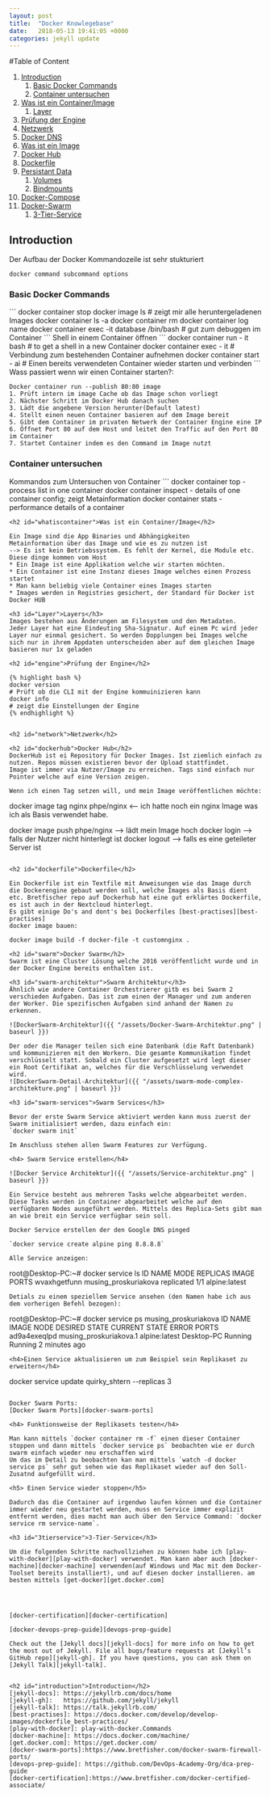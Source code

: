 ```yaml
---
layout: post
title:  "Docker Knowlegebase"
date:   2018-05-13 19:41:05 +0000
categories: jekyll update
---
```


#Table of Content
1.  [Introduction](#introduction)
    1. [Basic Docker Commands](#basiccommands)
    2. [Container untersuchen](#inspect)
2.  [Was ist ein Container/Image](#whatiscontainer)
    1. [Layer](#layer)
3.  [Prüfung der Engine](#engine)
4.  [Netzwerk](#network)
5.  [Docker DNS](#dns)
6.  [Was ist ein Image](#image)
7.  [Docker Hub](#dockerhub)
8.  [Dockerfile](#dockerfile)
9.  [Persistant Data](#persistant_data)
    1. [Volumes](#volumes)
    2. [Bindmounts](#bindmounts)
10. [Docker-Compose](#docker-compose)
11. [Docker-Swarm](#swarm)
    1. [3-Tier-Service](#3tierservice)

<h2 id="introduction">Introduction</h2>
Der Aufbau der Docker Kommandozeile ist sehr stukturiert 

`docker command subcommand options`


<h3 id="basiccommands">Basic Docker Commands</h3>
```
docker container stop
docker image ls                              # zeigt mir alle heruntergeladenen Images
docker container ls -a
docker container rm
docker container log name
docker container exec -it database /bin/bash # gut zum debuggen im Container
```
Shell in einem Container öffnen
```
docker container run   - it <container> bash # to get a shell in a new Container
docker container exec  - it <container>      # Verbindung zum bestehenden Container aufnehmen
docker container start - ai <container>      # Einen bereits verwendeten Container wieder starten und verbinden
```
Wass passiert wenn wir einen Container starten?:

```
Docker container run --publish 80:80 image
1. Prüft intern im image Cache ob das Image schon vorliegt
2. Nächster Schritt im Docker Hub danach suchen
3. Lädt die angebene Version herunter(Default latest)
4. Stellt einen neuen Container basieren auf dem Image bereit
5. Gibt dem Container im privaten Netwerk der Container Engine eine IP
6. Öffnet Port 80 auf dem Host und leitet den Traffic auf den Port 80 im Container 
7. Startet Container indem es den Command im Image nutzt
```

<h3 id="inspect">Container untersuchen</h3>
Kommandos zum Untersuchen von Container
```
docker container top     - process list in one container
docker container inspect - details of one container config; zeigt Metainformation
docker container stats   - performance details of a container

```
<h2 id="whatiscontainer">Was ist ein Container/Image</h2>

Ein Image sind die App Binaries und Abhängigkeiten
Metainformation über das Image und wie es zu nutzen ist
--> Es ist kein Betriebssystem. Es fehlt der Kernel, die Module etc. Diese dinge kommen vom Host
* Ein Image ist eine Applikation welche wir starten möchten.
* Ein Container ist eine Instanz dieses Image welches einen Prozess startet
* Man kann beliebig viele Container eines Images starten
* Images werden in Registries gesichert, der Standard für Docker ist Docker HUB

<h3 id="Layer">Layers</h3>
Images bestehen aus Änderungen am Filesystem und den Metadaten.
Jeder Layer hat eine Eindeuting Sha-Signatur. Auf einem Pc wird jeder Layer nur einmal gesichert. So werden Dopplungen bei Images welche sich nur in ihrem Appdaten unterscheiden aber auf dem gleichen Image basieren nur 1x geladen

<h2 id="engine">Prüfung der Engine</h2>

{% highlight bash %}
docker version
# Prüft ob die CLI mit der Engine kommuinizieren kann
docker info
# zeigt die Einstellungen der Engine
{% endhighlight %}


<h2 id="network">Netzwerk</h2>

<h2 id="dockerhub">Docker Hub</h2>
DockerHub ist ei Repository für Docker Images. Ist ziemlich einfach zu nutzen. Repos müssen existieren bevor der Upload stattfindet.
Image ist immer via Nutzer/Image zu erreichen. Tags sind einfach nur Pointer welche auf eine Version zeigen.

Wenn ich einen Tag setzen will, und mein Image veröffentlichen möchte:
``` 

docker image tag nginx phpe/nginx  <-- ich hatte noch ein nginx Image was ich als Basis verwendet habe.

docker image push phpe/nginx --> lädt mein Image hoch
docker login                 --> falls der Nutzer nicht hinterlegt ist
docker logout                --> falls es eine geteileter Server ist
```

<h2 id="dockerfile">Dockerfile</h2>

Ein Dockerfile ist ein Textfile mit Anweisungen wie das Image durch die Dockerengine gebaut werden soll, welche Images als Basis dient etc. Bretfischer repo auf Dockerhub hat eine gut erklärtes Dockerfile, es ist auch in der Nextcloud hinterlegt.
Es gibt einige Do's and dont's bei Dockerfiles [best-practises][best-practises]
docker image bauen:

docker image build -f docker-file -t customnginx .

<h2 id="swarm">Docker Swarm</h2>
Swarm ist eine Cluster Lösung welche 2016 veröffentlicht wurde und in der Docker Engine bereits enthalten ist.

<h3 id="swarm-architektur">Swarm Architektur</h3>
Ähnlich wie andere Container Orchestrierer gitb es bei Swarm 2 verschieden Aufgaben. Das ist zum einen der Manager und zum anderen der Worker. Die spezifischen Aufgaben sind anhand der Namen zu erkennen.

![DockerSwarm-Architektur]({{ "/assets/Docker-Swarm-Architektur.png" | baseurl }})

Der oder die Manager teilen sich eine Datenbank (die Raft Datenbank) und kommunizieren mit den Workern. Die gesamte Kommunikation findet verschlüsselt statt. Sobald ein Cluster aufgesetzt wird legt dieser ein Root Certifikat an, welches für die Verschlüsselung verwendet wird.
![DockerSwarm-Detail-Architektur]({{ "/assets/swarm-mode-complex-architekture.png" | baseurl }})

<h3 id="swarm-services">Swarm Services</h3>

Bevor der erste Swarm Service aktiviert werden kann muss zuerst der Swarm initialisiert werden, dazu einfach ein:
`docker swarm init`

Im Anschluss stehen allen Swarm Features zur Verfügung.

<h4> Swarm Service erstellen</h4>

![Docker Service Architektur]({{ "/assets/Service-architektur.png" | baseurl }})

Ein Service besteht aus mehreren Tasks welche abgearbeitet werden. Diese Tasks werden in Container abgearbeitet welche auf den verfügbaren Nodes ausgeführt werden. Mittels des Replica-Sets gibt man an wie breit ein Service verfügbar sein soll.

Docker Service erstellen der den Google DNS pinged

`docker service create alpine ping 8.8.8.8`

Alle Service anzeigen:
```
root@Desktop-PC:~# docker service ls
ID                  NAME                   MODE                REPLICAS            IMAGE               PORTS
wvaxhgetfunn        musing_proskuriakova   replicated          1/1                 alpine:latest       
```
Detials zu einem speziellem Service ansehen (den Namen habe ich aus dem vorherigen Befehl bezogen):
```
root@Desktop-PC:~# docker service ps musing_proskuriakova
ID                  NAME                     IMAGE               NODE                DESIRED STATE       CURRENT STATE           ERROR               PORTS
ad9a4exeqlpd        musing_proskuriakova.1   alpine:latest       Desktop-PC          Running             Running 2 minutes ago
```
<h4>Einen Service aktualisieren um zum Beispiel sein Replikaset zu erweitern</h4>

```
docker service update quirky_shtern --replicas 3
```

Docker Swarm Ports:
[Docker Swarm Ports][docker-swarm-ports]

<h4> Funktionsweise der Replikasets testen</h4>

Man kann mittels `docker container rm -f` einen dieser Container stoppen und dann mittels `docker service ps` beobachten wie er durch swarm einfach wieder neu erschaffen wird
Um das im Detail zu beobachten kan man mittels `watch -d docker service ps` sehr gut sehen wie das Replikaset wieder auf den Soll-Zusatnd aufgefüllt wird.

<h5> Einen Service wieder stoppen</h5>

Dadurch das die Container auf irgendwo laufen können und die Container immer wieder neu gestartet werden, muss en Service immer explizit entfernt werden, dies macht man auch über den Service Command: `docker service rm service-name`.

<h3 id="3tierservice">3-Tier-Service</h3>

Um die folgenden Schritte nachvollziehen zu können habe ich [play-with-docker][play-with-docker] verwendet. Man kann aber auch [docker-machine][docker-machine] verwenden(auf Windows und Mac mit dem Docker-Toolset bereits installiert), und auf diesen docker installieren. am besten mittels [get-docker][get.docker.com]




[docker-certification][docker-certification]

[docker-devops-prep-guide][devops-prep-guide]

Check out the [Jekyll docs][jekyll-docs] for more info on how to get the most out of Jekyll. File all bugs/feature requests at [Jekyll’s GitHub repo][jekyll-gh]. If you have questions, you can ask them on [Jekyll Talk][jekyll-talk].


<h2 id="introduction">Introduction</h2>
[jekyll-docs]: https://jekyllrb.com/docs/home
[jekyll-gh]:   https://github.com/jekyll/jekyll
[jekyll-talk]: https://talk.jekyllrb.com/
[best-practises]: https://docs.docker.com/develop/develop-images/dockerfile_best-practices/
[play-with-docker]: play-with-docker.Commands
[docker-machine]: https://docs.docker.com/machine/
[get.docker.com]: https://get.docker.com/
[docker-swarm-ports]:https://www.bretfisher.com/docker-swarm-firewall-ports/
[devops-prep-guide]: https://github.com/DevOps-Academy-Org/dca-prep-guide
[docker-certification]:https://www.bretfisher.com/docker-certified-associate/
